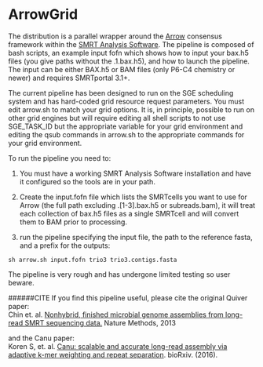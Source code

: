 # ArrowGrid

The distribution is a parallel wrapper around the [Arrow](http://github.com/PacificBiosciences/GenomicConsensus/blob/master/doc/QuiverFAQ.rst) consensus framework within the [SMRT Analysis Software](http://github.com/PacificBiosciences/SMRT-Analysis). The pipeline is composed of bash scripts, an example input fofn which shows how to input your bax.h5 files (you give paths without the .1.bax.h5), and how to launch the pipeline. The input can be either BAX.h5 or BAM files (only P6-C4 chemistry or newer) and requires SMRTportal 3.1+.

The current pipeline has been designed to run on the SGE scheduling system and has hard-coded grid resource request parameters. You must edit arrow.sh to match your grid options. It is, in principle, possible to run on other grid engines but will require editing all shell scripts to not use SGE_TASK_ID but the appropriate variable for your grid environment and editing the qsub commands in arrow.sh to the appropriate commands for your grid environment.

To run the pipeline you need to:

1. You must have a working SMRT Analysis Software installation and have it configured so the tools are in your path.

2. Create the input.fofn file which lists the SMRTcells you want to use for Arrow (the full path excluding .[1-3].bax.h5 or subreads.bam), it will treat each collection of bax.h5 files as a single SMRTcell and will convert them to BAM prior to processing.

3. run the pipeline specifying the input file, the path to the reference fasta, and a prefix for the outputs:

```
sh arrow.sh input.fofn trio3 trio3.contigs.fasta
```

The pipeline is very rough and has undergone limited testing so user beware.

######CITE
If you find this pipeline useful, please cite the original Quiver paper:<br>
Chin et. al. [Nonhybrid, finished microbial genome assemblies from long-read SMRT sequencing data.](http://www.nature.com/nmeth/journal/v10/n6/full/nmeth.2474.html) Nature Methods, 2013

and the Canu paper:<br>
Koren S, et. al. [Canu: scalable and accurate long-read assembly via adaptive k-mer weighting and repeat separation](http://biorxiv.org/content/early/2016/08/24/071282). bioRxiv. (2016).

